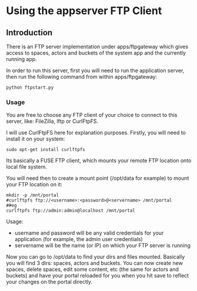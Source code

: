 Using the appserver FTP Client
==============================

Introduction
------------

There is an FTP server implementation under apps/ftpgateway which gives
access to spaces, actors and buckets of the system app and the currently
running app.

In order to run this server, first you will need to run the application
server, then run the following command from within apps/ftpgateway:

~~~~ {.sourceCode .python}
python ftpstart.py
~~~~

### Usage

You are free to choose any FTP client of your choice to connect to this
server, like: FileZilla, lftp or CurlFtpFS.

I will use CurlFtpFS here for explanation purposes. Firstly, you will
need to install it on your system:

~~~~ {.sourceCode .python}
sudo apt-get install curlftpfs
~~~~

Its basically a FUSE FTP client, which mounts your remote FTP location
onto local file system.

You will need then to create a mount point (/opt/data for example) to
mount your FTP location on it:

~~~~ {.sourceCode .python}
mkdir -p /mnt/portal
#curlftpfs ftp://<username>:<password>@<servername> /mnt/portal
##eg
curlftpfs ftp://admin:admin@localhost /mnt/portal
~~~~

Usage:

-   username and password will be any valid credentials for your
    application (for example, the admin user credentials)
-   servername will be the name (or IP) on which your FTP server is
    running

Now you can go to /opt/data to find your dirs and files mounted.
Basically you will find 3 dirs: spaces, actors and buckets. You can now
create new spaces, delete spaces, edit some content, etc (the same for
actors and buckets) and have your portal reloaded for you when you hit
save to reflect your changes on the portal directly.
